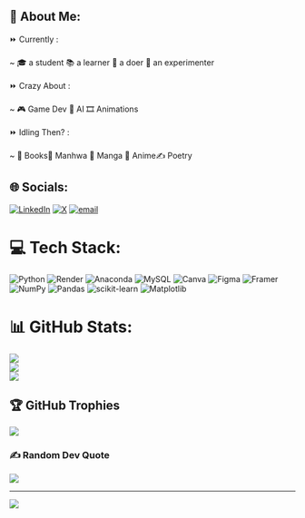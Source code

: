 <h2>💫 About Me:</h2>
⏩ Currently : <br><br>~ 🎓 a student 📚 a learner 💪 a doer 🧪 an experimenter<br><br>⏩ Crazy About :<br><br>~ 🎮 Game Dev 🤖 AI 🎞️ Animations<br><br>⏩ Idling Then? :<br><br>~ 📖 Books📘 Manhwa 📙 Manga 🎥 Anime✍️ Poetry

## 🌐 Socials:
[![LinkedIn](https://img.shields.io/badge/LinkedIn-%230077B5.svg?logo=linkedin&logoColor=white)](https://linkedin.com/in/www.linkedin.com/in/manish-kanyal-9360512a4) [![X](https://img.shields.io/badge/X-black.svg?logo=X&logoColor=white)](https://x.com/https://x.com/manish_kan13600) [![email](https://img.shields.io/badge/Email-D14836?logo=gmail&logoColor=white)](mailto:mkanyal001@gmail.com) 

# 💻 Tech Stack:
![Python](https://img.shields.io/badge/python-3670A0?style=for-the-badge&logo=python&logoColor=ffdd54) ![Render](https://img.shields.io/badge/Render-%46E3B7.svg?style=for-the-badge&logo=render&logoColor=white) ![Anaconda](https://img.shields.io/badge/Anaconda-%2344A833.svg?style=for-the-badge&logo=anaconda&logoColor=white) ![MySQL](https://img.shields.io/badge/mysql-4479A1.svg?style=for-the-badge&logo=mysql&logoColor=white) ![Canva](https://img.shields.io/badge/Canva-%2300C4CC.svg?style=for-the-badge&logo=Canva&logoColor=white) ![Figma](https://img.shields.io/badge/figma-%23F24E1E.svg?style=for-the-badge&logo=figma&logoColor=white) ![Framer](https://img.shields.io/badge/Framer-black?style=for-the-badge&logo=framer&logoColor=blue) ![NumPy](https://img.shields.io/badge/numpy-%23013243.svg?style=for-the-badge&logo=numpy&logoColor=white) ![Pandas](https://img.shields.io/badge/pandas-%23150458.svg?style=for-the-badge&logo=pandas&logoColor=white) ![scikit-learn](https://img.shields.io/badge/scikit--learn-%23F7931E.svg?style=for-the-badge&logo=scikit-learn&logoColor=white) ![Matplotlib](https://img.shields.io/badge/Matplotlib-%23ffffff.svg?style=for-the-badge&logo=Matplotlib&logoColor=black)
# 📊 GitHub Stats:
![](https://github-readme-stats.vercel.app/api?username=Mk-D-01&theme=dark&hide_border=false&include_all_commits=false&count_private=false)<br/>
![](https://nirzak-streak-stats.vercel.app/?user=Mk-D-01&theme=dark&hide_border=false)<br/>
![](https://github-readme-stats.vercel.app/api/top-langs/?username=Mk-D-01&theme=dark&hide_border=false&include_all_commits=false&count_private=false&layout=compact)

## 🏆 GitHub Trophies
![](https://github-profile-trophy.vercel.app/?username=Mk-D-01&theme=radical&no-frame=false&no-bg=true&margin-w=4)

### ✍️ Random Dev Quote
![](https://quotes-github-readme.vercel.app/api?type=horizontal&theme=radical)

---
[![](https://visitcount.itsvg.in/api?id=Mk-D-01&icon=0&color=0)](https://visitcount.itsvg.in)

<!-- Proudly created with GPRM ( https://gprm.itsvg.in ) -->







